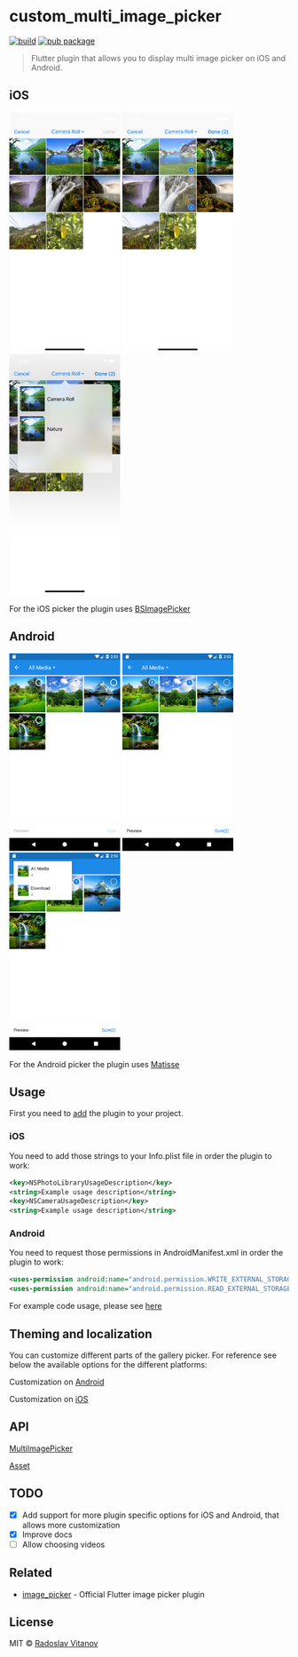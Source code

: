 # custom_multi_image_picker

[![build](https://img.shields.io/travis/Sh1d0w/custom_multi_image_picker.svg)](https://pub.dartlang.org/packages/custom_multi_image_picker)
[![pub package](https://img.shields.io/pub/v/custom_multi_image_picker.svg)](https://pub.dartlang.org/packages/custom_multi_image_picker)

> Flutter plugin that allows you to display multi image picker on iOS and Android.

## iOS

![Screenshot iOS 1](screenshots/ios-1.png) ![Screenshot iOS 2](screenshots/ios-2.png) ![Screenshot iOS 3](screenshots/ios-3.png)

For the iOS picker the plugin uses [BSImagePicker](https://github.com/mikaoj/BSImagePicker)

## Android

![Screenshot Anroid 1](screenshots/android-1.png) ![Screenshot Anroid 2](screenshots/android-2.png) ![Screenshot Anroid 3](screenshots/android-3.png)

For the Android picker the plugin uses [Matisse](https://github.com/zhihu/Matisse)

## Usage

First you need to [add](https://pub.dartlang.org/packages/custom_multi_image_picker#-installing-tab-) the plugin to your project.

### iOS

You need to add those strings to your Info.plist file in order the plugin to work:
```xml
<key>NSPhotoLibraryUsageDescription</key>
<string>Example usage description</string>
<key>NSCameraUsageDescription</key>
<string>Example usage description</string>
```

### Android

You need to request those permissions in AndroidManifest.xml in order the plugin to work:

```xml
<uses-permission android:name="android.permission.WRITE_EXTERNAL_STORAGE" />
<uses-permission android:name="android.permission.READ_EXTERNAL_STORAGE" />

```

For example code usage, please see [here](https://github.com/Sh1d0w/custom_multi_image_picker/blob/master/example/lib/main.dart)

## Theming and localization

You can customize different parts of the gallery picker. For reference see below the available options for the different platforms:

Customization on [Android](https://github.com/Sh1d0w/custom_multi_image_picker/tree/master/doc/android.md)

Customization on [iOS](https://github.com/Sh1d0w/custom_multi_image_picker/tree/master/doc/ios.md)

## API

[MultiImagePicker](https://pub.dartlang.org/documentation/custom_multi_image_picker/latest/picker/MultiImagePicker-class.html)

[Asset](https://pub.dartlang.org/documentation/custom_multi_image_picker/latest/asset/Asset-class.html)

## TODO

- [x] Add support for more plugin specific options for iOS and Android, that allows more customization
- [x] Improve docs
- [ ] Allow choosing videos

## Related

- [image_picker](https://pub.dartlang.org/packages/image_picker) - Official Flutter image picker plugin

## License

MIT © [Radoslav Vitanov](https://github.com/Sh1d0w)